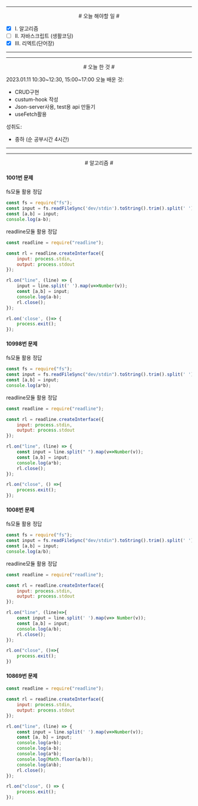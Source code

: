 

----

<div align='center'>
# 오늘 해야할 일 #
</div>

- [x]  Ⅰ. 알고리즘
- [ ]  Ⅱ. 자바스크립트 (생활코딩)
- [x]  Ⅲ. 리엑트(단어장)

----

----

<div align="center"># 오늘 한 것 #</div>

2023.01.11 10:30~12:30, 15:00~17:00
오늘 배운 것:
-  CRUD구현 
-  custum-hook 작성
-  Json-server사용, test용 api 만들기
-  useFetch활용

성취도: 
- 중하 (순 공부시간 4시간)

----

----

<div align="center"># 알고리즘 #</div>

#### 1001번 문제

fs모듈 활용 정답
```js
const fs = require("fs");
const input = fs.readFileSync('dev/stdin').toString().trim().split(' ').map(v=> Number(v));
const [a,b] = input;
console.log(a-b);
```

readline모듈 활용 정답
```js
const readline = require("readline");

const rl = readline.createInterface({
    input: process.stdin,
    output: process.stdout
});

rl.on("line", (line) => {
    input = line.split(' ').map(v=>Number(v));
    const [a,b] = input;
    console.log(a-b);
    rl.close();
});

rl.on('close', ()=> {
    process.exit();
});
```




#### 10998번 문제

fs모듈 활용 정답
```js
const fs = require("fs");
const input = fs.readFileSync("dev/stdin").toString().trim().split(' ').map(v=>Number(v));
const [a,b] = input;
console.log(a*b);
```

readline모듈 활용 정답
```js
const readline = require("readline");

const rl = readline.createInterface({
    input: process.stdin,
    output: process.stdout
});

rl.on("line", (line) => {
    const input = line.split(" ").map(v=>Number(v));
    const [a,b] = input;
    console.log(a*b);
    rl.close();
});

rl.on("close", () =>{
    process.exit();
});
```

#### 1008번 문제

fs모듈 활용 정답
```js
const fs = require("fs");
const input = fs.readFileSync("dev/stdin").toString().trim().split(' ').map(v=>Number(v));
const [a,b] = input;
console.log(a/b);
```

readline모듈 활용 정답
```js
const readline = require("readline");

const rl = readline.createInterface({
    input: process.stdin,
    output: process.stdout
});

rl.on("line", (line)=>{
    const input = line.split(' ').map(v=> Number(v));
    const [a,b] = input;
    console.log(a/b);
    rl.close();
});

rl.on("close", ()=>{
    process.exit();
})
```

#### 10869번 문제

```js
const readline = require("readline");

const rl = readline.createInterface({
    input: process.stdin,
    output: process.stdout
});

rl.on("line", (line) => {
    const input = line.split(' ').map(v=>Number(v));
    const [a, b] = input;
    console.log(a+b);
    console.log(a-b);
    console.log(a*b);
    console.log(Math.floor(a/b));
    console.log(a%b);
    rl.close();
});

rl.on("close", () => {
    process.exit();
});
```